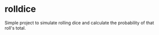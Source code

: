 # rolldice
Simple project to simulate rolling dice and calculate the probability of that roll's total.
